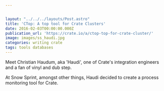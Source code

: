```yaml
---


layout: "../../../layouts/Post.astro"
title: 'CTop: A top tool for Crate Clusters'
date: 2016-02-03T00:00:00.000Z
publication_url: 'https://crate.io/a/ctop-top-for-crate-cluster/'
image: images/ss_haudi.jpg
categories: writing crate
tags: tools databases
---
```


Meet Christian Haudum, aka 'Haudi', one of Crate's integration engineers and a fan of vinyl and dub step.

At Snow Sprint, amongst other things, Haudi decided to create a process monitoring tool for Crate.
